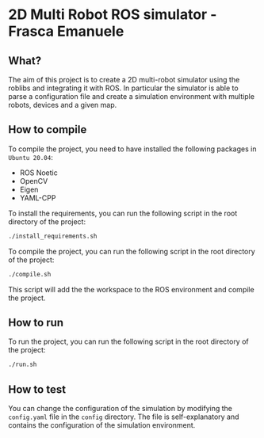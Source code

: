 # 2D Multi Robot ROS simulator - Frasca Emanuele

## What?

The aim of this project is to create a 2D multi-robot simulator using the roblibs and integrating it with ROS. In particular the simulator is able to parse a configuration file and create a simulation environment with multiple robots, devices and a given map.

## How to compile

To compile the project, you need to have installed the following packages in `Ubuntu 20.04`:
- ROS Noetic
- OpenCV
- Eigen
- YAML-CPP

To install the requirements, you can run the following script in the root directory of the project:

```bash
./install_requirements.sh
```

To compile the project, you can run the following script in the root directory of the project:

```bash
./compile.sh
```

This script will add the the workspace to the ROS environment and compile the project.

## How to run

To run the project, you can run the following script in the root directory of the project:

```bash
./run.sh
```

## How to test

You can change the configuration of the simulation by modifying the `config.yaml` file in the `config` directory. The file is self-explanatory and contains the configuration of the simulation environment.
